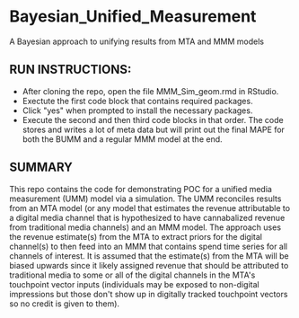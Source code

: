 # Bayesian_Unified_Measurement
A Bayesian approach to unifying results from MTA and MMM models

## RUN INSTRUCTIONS:
- After cloning the repo, open the file MMM_Sim_geom.rmd in RStudio. 
- Exectute the first code block that contains required packages. 
- Click "yes" when prompted to install the necessary packages.
- Execute the second and then third code blocks in that order. 
The code stores and writes a lot of meta data but will print out the final MAPE for both the BUMM and a regular MMM model at the end.

## SUMMARY
This repo contains the code for demonstrating POC for a unified media measurement (UMM) model via a simulation. The UMM reconciles results from an MTA model (or any model that estimates the revenue attributable to a digital media channel that is hypothesized to have cannabalized revenue from traditional media channels) and an MMM model.
The approach uses the revenue estimate(s) from the MTA to extract priors for the digital channel(s) to then feed into an MMM that contains spend time series for all channels of interest.
It is assumed that the estimate(s) from the MTA will be biased upwards since it likely assigned revenue that should be attributed to traditional media to some or all of the digital channels in the MTA's touchpoint vector inputs (individuals may be exposed to non-digital impressions but those don't show up in digitally tracked touchpoint vectors so no credit is given to them). 


